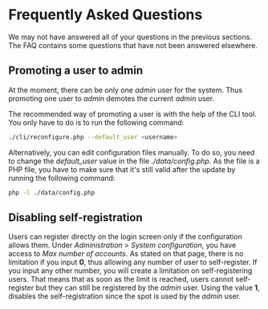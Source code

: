 # Frequently Asked Questions

We may not have answered all of your questions in the previous sections. The FAQ contains some questions that have not been answered elsewhere.

## Promoting a user to admin

At the moment, there can be only one *admin* user for the system.
Thus promoting one user to *admin* demotes the current *admin* user.

The recommended way of promoting a user is with the help of the CLI tool.
You only have to do is to run the following command:
```sh
./cli/reconfigure.php --default_user <username>
```

Alternatively, you can edit configuration files manually.
To do so, you need to change the *default_user* value in the file *./data/config.php*.
As the file is a PHP file, you have to make sure that it's still valid after the update by running the following command:
```sh
php -l ./data/config.php
```

## Disabling self-registration

Users can register directly on the login screen only if the configuration allows them.
Under *Administration* > *System configuration*, you have access to *Max number of accounts*.
As stated on that page, there is no limitation if you input **0**, thus allowing any number of user to self-register.
If you input any other number, you will create a limitation on self-registering users.
That means that as soon as the limit is reached, users cannot self-register but they can still be registered by the *admin* user.
Using the value **1**, disables the self-registration since the spot is used by the *admin* user.
